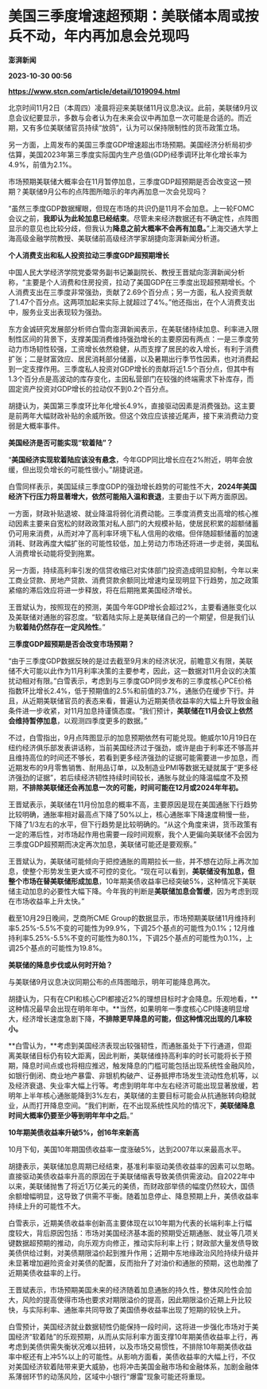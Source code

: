# 美国三季度增速超预期：美联储本周或按兵不动，年内再加息会兑现吗
**澎湃新闻**

**2023-10-30 00:56**

**https://www.stcn.com/article/detail/1019094.html**

北京时间11月2日（本周四）凌晨将迎来美联储11月议息决议。此前，美联储9月议息会议纪要显示，多数与会者认为在未来会议中再加息一次可能是合适的。而近期，又有多位美联储官员持续“放鸽”，认为可以保持限制性的货币政策立场。

另一方面，上周发布的美国三季度GDP增速超出市场预期。美国经济分析局初步估算，美国2023年第三季度实际国内生产总值(GDP)经季调环比年化增长率为4.9%，前值为2.1%。

市场预期美联储大概率会在11月暂停加息，三季度GDP超预期是否会改变这一预期？美联储9月公布的点阵图所暗示的年内再加息一次会兑现吗？

“虽然三季度GDP数据耀眼，但现在市场的共识仍是11月不会加息。上一轮FOMC会议之前，**我即认为此轮加息已经结束**。尽管未来经济数据还有不确定性，点阵图显示的意见也比较分歧，但我认为**降息之前大概率不会再有加息。**”上海交通大学上海高级金融学院教授、美联储前高级经济学家胡捷向澎湃新闻分析道。

**个人消费支出和私人投资拉动三季度GDP超预期增长**

中国人民大学经济学院党委常务副书记兼副院长、教授王晋斌向澎湃新闻分析称，“主要是个人消费和住房投资，拉动了美国GDP在三季度出现超预期增长。个人消费支出在三季度非常强劲，贡献了2.69个百分点；另一方面，私人投资贡献了1.47个百分点。这两项加起来实际上就超过了4%。”他还指出，在个人消费支出中，服务业支出表现较为强劲。

东方金诚研究发展部分析师白雪向澎湃新闻表示，在美联储持续加息、利率进入限制性区间的背景下，支撑美国消费维持强劲增长的主要原因有两点：一是三季度劳动力市场韧性较强，工资增长依然稳健，从而支撑了居民的收入增长，有利于消费扩张；二是财富效应、居民消耗部分储蓄，以及暑期出行季节性因素，也对消费起到一定支撑作用。三季度私人投资对GDP增长的贡献将近1.5个百分点，但其中有1.3个百分点是高波动的库存变化，主因私营部门在较强的终端需求下补库存，而固定资产投资对GDP增长的拉动仅不到0.2个百分点。

胡捷认为，美国第三季度环比年化增长4.9%，直接驱动因素是消费强劲。这主要是前两年大幅财政补贴的余威所致。但这个效应应该接近尾声，接下来消费动力变弱是大概率事件。

**美国经济是否可能实现“软着陆”？**

“**美国经济实现软着陆应该没有悬念**，今年GDP同比增长应在2%附近，明年会放缓，但出现负增长的可能性很小。”胡捷说道。

白雪同样表示，美国延续三季度GDP的强劲增长趋势的可能性不大，**2024年美国经济下行压力将显著增大，依然可能陷入温和衰退**，主要由于以下两方面原因。

一方面，财政补贴退坡、就业降温将弱化消费动能。三季度消费支出高增的核心推动因素主要来自宽松的财政政策对私人部门的大规模补贴，使居民积累的超额储蓄仍可用来消费，从而对冲了高利率环境下私人信用的收缩。但伴随超额储蓄的加速消耗、财政再度大幅扩张的可能性较低，加上劳动力市场还将进一步走弱，美国私人消费增长动能将受到拖累。

另一方面，持续高利率引发的信贷收缩已对实体部门投资造成明显抑制，今年以来工商业贷款、房地产贷款、消费贷款余额同比增速均呈现明显下行趋势，加之政策紧缩的滞后效应将进一步释放，将在后期拖累美国经济增长。

王晋斌认为，按照现在的预测，美国今年GDP增长会超过2%，主要看通胀变化以及美联储对通胀的容忍度。“软着陆实际上是美联储自己的一个期望，但是我们认为**软着陆仍然存在一定风险性**。”

**三季度GDP超预期是否会改变市场预期？**

“由于三季度GDP数据反映的是过去截至9月末的经济状况，前瞻意义有限，美联储不大可能以此作为11月利率决策的主要参考，因此，这一数据对11月会议的决策扰动相对有限。”白雪表示，考虑到与三季度GDP同步发布的三季度核心PCE价格指数环比增长2.4%，低于预期值的2.5%和前值的3.7%，通胀仍在缓步下行。并且，从近期美联储官员的表态来看，普遍认为近期美债收益率的大幅上升导致金融条件进一步收紧，对11月加息持谨慎态度。“我们预计，**美联储在11月会议上依然会维持暂停加息**，以观测四季度更多的数据。”

不过，白雪指出，9月点阵图显示的加息预期依然有可能兑现。鲍威尔10月19日在纽约经济俱乐部发表讲话称，当前美国经济过于强劲，或许是由于利率还不够高并且维持高位的时间还不够长，若看到更多经济强劲的证据可能需要进一步加息，而近期发布的9月零售销售、耐用品订单，以及制造业PMI等数据无疑就属于“更多经济强劲的证据”，若后续经济韧性持续时间较长，通胀与就业的降温幅度不及预期，**不排除美联储还会再加息一次的可能，时间可能在12月或2024年年初。**

王晋斌表示，美联储在11月份加息的概率不高，主要原因是现在美国通胀下行趋势比较明确，通胀率相对最高点下降了50%以上，核心通胀率下降速度稍慢一些，下降了1/3左右的水平，但下行趋势是比较明确的。“从这个角度来讲，货币政策有一定的滞后性，对市场起作用也需要一段时间观察，我个人更偏向美联储不会因为三季度GDP超预期而决定再次加息，美联储可能还是要观察。”

王晋斌认为，美联储可能倾向于把控通胀的周期拉长一些，并不想在边际上再次加息，使整个形势发生更大或不可控的变化。“现在可以看到，**美联储没有加息，但整个市场在替美联储形成加息**，10年期美债收益率已经突破5%，这种情况下美联储主动加息的必要性大幅下降。今年我的判断是**美联储加息会暂缓**，因为考虑到现在市场收益率上升太快。”

截至10月29日晚间，芝商所CME Group的数据显示，市场预期美联储11月维持利率5.25%-5.5%不变的可能性为99.9%，下调25个基点的可能性为0.1%；12月维持利率5.25%-5.5%不变的可能性为80.1%，下调25个基点的可能性为0.1%，上调25个基点的可能性为19.8%。

**美联储的降息步伐或从何时开始？**

与美联储9月议息决议同期公布的点阵图暗示，明年可能降息两次。

胡捷认为，只有在CPI和核心CPI都接近2%的理想目标时才会降息。乐观地看，**这种情况最早会出现在明年年中。**当然，如果明年一季度核心CPI降速明显增大，经济增长速度急剧下降，**不排除更早降息的可能，但这种情况出现的几率较小。**

**白雪认为，**考虑到美国经济表现出较强韧性，而通胀虽处于下行通道，但距离美联储目标仍有较大距离，因此判断，美联储维持高利率的时长可能将长于预期，降息时间点或也将相应推迟，触发降息的门槛可能包括出现系统性金融风险，如银行倒闭、商业地产暴雷、非银机构破产、证券抵押市场发生流动性危机等，以及经济衰退、失业率大幅上行等。考虑到明年年中左右经济可能出现显著放缓，若明年上半年核心通胀能降到3%左右，美联储的主要目标可能会从抗通胀转向稳就业，从而打开降息空间。“我们判断，在不出现系统性风险的情况下，**美联储降息时间大概率仍要至少等到明年年中之后**。”

**10年期美债收益率升破5%，创16年来新高**

10月下旬，美国10年期国债收益率一度涨破5%，达到2007年以来最高水平。

胡捷表示，美联储加息周期已经结束，基准利率驱动美债收益率的因素可以忽略。直接驱动美债收益率升高的原因在于美联储缩表导致美债供需波动。自2022年中以来，美联储抛售了将近1万亿美元的美债，而财政部举债的幅度仍然较大，国债余额增幅明显，这导致了供需不平衡。随着加息停止、降息预期上升，美债收益率持续上升的可能性不大。

白雪表示，近期美债收益率创新高主要体现在以10年期为代表的长端利率上行幅度较大，背后原因包括：市场对美国经济基本面的预期受近期通胀、就业等几项关键数据超预期的推动，向乐观方向修正，推动实际利率上行；财政部大量发债导致美债供给过剩，对美债期限溢价起到推升作用；近期中东地缘政治风险持续升级并未显著增加避险资金对美债的配置，反而抬升了对油价和通胀的预期，这也助推了近期美债收益率的上行。

王晋斌表示，市场预期美国未来的经济随着加息通胀的持久性，整体风险性会加大，风险的提高使得市场也要求对期限溢价的提高，因此期限溢价近期上升比较快，与实际利率、通胀率共同导致了美国债券收益率出现了短期的较快上升。

白雪预计，美国经济就业数据韧性仍能保持一段时间，这将进一步强化市场对于美国经济“软着陆”的乐观预期，从而从实际利率方面支撑10年期美债收益率上行，再考虑到美债供需失衡状况难以扭转，以及市场交易惯性，不排除10年期美债收益率中枢还有上冲5%以上的可能性。从影响方面看，美债收益率的大幅上行，不仅对美国经济软着陆带来更大威胁，也将冲击美国金融市场和金融体系，加剧金融体系薄弱环节的动荡风险，区域中小银行“爆雷”现象可能还将重现。